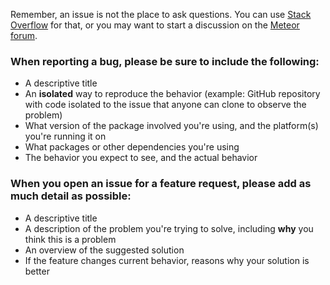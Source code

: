 Remember, an issue is not the place to ask questions. You can use [Stack Overflow](http://stackoverflow.com/questions/tagged/angular-meteor) for that, or you may want to start a discussion on the [Meteor forum](https://forums.meteor.com/).

### When reporting a bug, please be sure to include the following:

* A descriptive title
* An **isolated** way to reproduce the behavior (example: GitHub repository with code isolated to the issue that anyone can clone to observe the problem)
* What version of the package involved you're using, and the platform(s) you're running it on
* What packages or other dependencies you're using
* The behavior you expect to see, and the actual behavior

### When you open an issue for a feature request, please add as much detail as possible:

* A descriptive title
* A description of the problem you're trying to solve, including **why** you think this is a problem
* An overview of the suggested solution
* If the feature changes current behavior, reasons why your solution is better